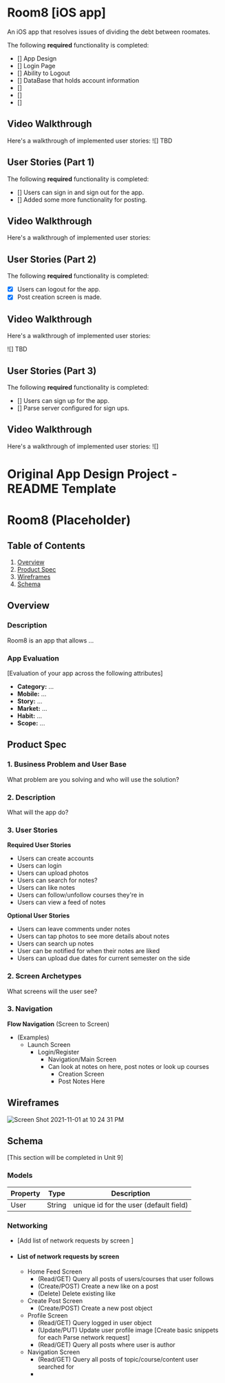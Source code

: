 # Room8 [iOS app]
An iOS app that resolves issues of dividing the debt between roomates.

The following **required** functionality is completed:

- [] App Design
- [] Login Page
- [] Ability to Logout
- [] DataBase that holds account information
- [] 
- [] 
- [] 

## Video Walkthrough

Here's a walkthrough of implemented user stories:
![] TBD

## User Stories (Part 1)

The following **required** functionality is completed:

- [] Users can sign in and sign out for the app.
- [] Added some more functionality for posting.

## Video Walkthrough

Here's a walkthrough of implemented user stories:


## User Stories (Part 2)

The following **required** functionality is completed:

- [X] Users can logout for the app.
- [X] Post creation screen is made.

## Video Walkthrough

Here's a walkthrough of implemented user stories:

![] TBD


## User Stories (Part 3)

The following **required** functionality is completed:

- [] Users can sign up for the app.
- [] Parse server configured for sign ups.

## Video Walkthrough
Here's a walkthrough of implemented user stories:
![]


Original App Design Project - README Template
===

# Room8 (Placeholder)

## Table of Contents
1. [Overview](#Overview)
1. [Product Spec](#Product-Spec)
1. [Wireframes](#Wireframes)
2. [Schema](#Schema)

## Overview
### Description
Room8 is an app that allows ...

### App Evaluation
[Evaluation of your app across the following attributes]
- **Category:** ...
- **Mobile:** ...
- **Story:** ...
- **Market:** ...
- **Habit:** ...
- **Scope:** ...

## Product Spec

### 1. Business Problem and User Base
What problem are you solving and who will use the solution?


### 2. Description
What will the app do?

### 3. User Stories

**Required User Stories**

* Users can create accounts
* Users can login
* Users can upload photos
* Users can search for notes?
* Users can like notes
* Users can follow/unfollow courses they're in
* Users can view a feed of notes

**Optional User Stories**

* Users can leave comments under notes
* Users can tap photos to see more details about notes
* Users can search up notes
* User can be notified for when their notes are liked
* Users can upload due dates for current semester on the side

### 2. Screen Archetypes

What screens will the user see?


### 3. Navigation

**Flow Navigation** (Screen to Screen)

* (Examples) 
    * Launch Screen
        * Login/Register
            * Navigation/Main Screen
            * Can look at notes on here, post notes or look up courses
               * Creation Screen
               * Post Notes Here

## Wireframes
![Screen Shot 2021-11-01 at 10 24 31 PM](https://user-images.githubusercontent.com/70527398/139776584-7c549243-19ea-49ea-852d-0391ecf926e0.png)


## Schema 
[This section will be completed in Unit 9]
### Models
| Property      | Type     | Description |
   | ------------- | -------- | ------------|
   | User          | String   | unique id for the user (default field) |

   
### Networking
- [Add list of network requests by screen ]
- #### List of network requests by screen
   - Home Feed Screen
      - (Read/GET) Query all posts of users/courses that user follows  
      - (Create/POST) Create a new like on a post
      - (Delete) Delete existing like
   - Create Post Screen
      - (Create/POST) Create a new post object
   - Profile Screen
      - (Read/GET) Query logged in user object
      - (Update/PUT) Update user profile image [Create basic snippets for each Parse network request]
      - (Read/GET) Query all posts where user is author
   - Navigation Screen
      - (Read/GET) Query all posts of topic/course/content user searched for
      -  
